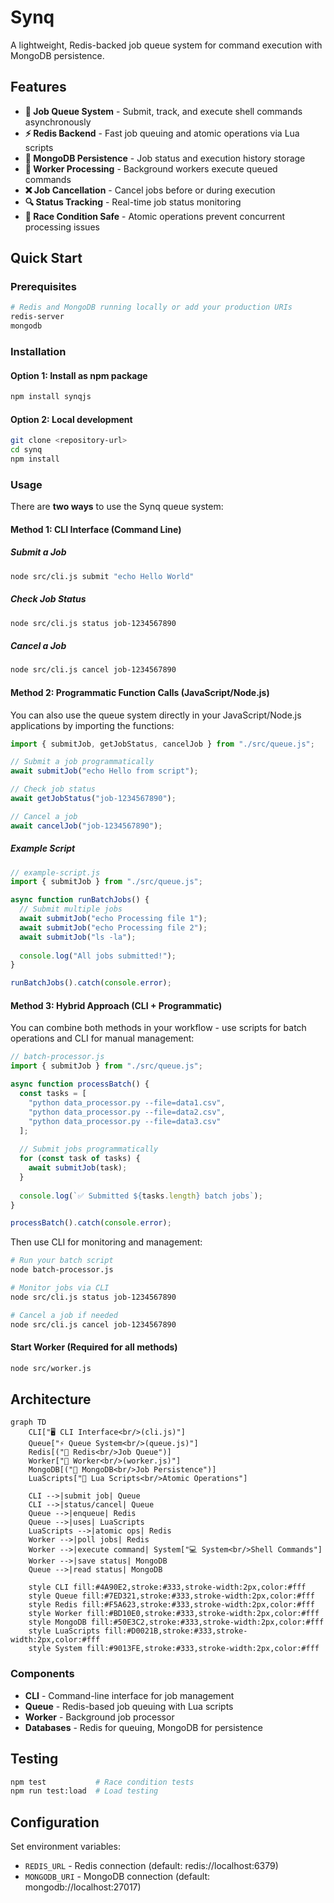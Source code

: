 # Synq

A lightweight, Redis-backed job queue system for command execution with MongoDB persistence.

## Features

- **🚀 Job Queue System** - Submit, track, and execute shell commands asynchronously
- **⚡ Redis Backend** - Fast job queuing and atomic operations via Lua scripts
- **💾 MongoDB Persistence** - Job status and execution history storage
- **🔄 Worker Processing** - Background workers execute queued commands
- **❌ Job Cancellation** - Cancel jobs before or during execution
- **🔍 Status Tracking** - Real-time job status monitoring
- **🧪 Race Condition Safe** - Atomic operations prevent concurrent processing issues

## Quick Start

### Prerequisites
```bash
# Redis and MongoDB running locally or add your production URIs
redis-server
mongodb
```

### Installation

#### Option 1: Install as npm package
```bash
npm install synqjs
```

#### Option 2: Local development
```bash
git clone <repository-url>
cd synq
npm install
```

### Usage

There are **two ways** to use the Synq queue system:

#### Method 1: CLI Interface (Command Line)

##### Submit a Job
```bash
node src/cli.js submit "echo Hello World"
```

##### Check Job Status
```bash
node src/cli.js status job-1234567890
```

##### Cancel a Job
```bash
node src/cli.js cancel job-1234567890
```

#### Method 2:  Programmatic Function Calls (JavaScript/Node.js)

You can also use the queue system directly in your JavaScript/Node.js applications by importing the functions:

```javascript
import { submitJob, getJobStatus, cancelJob } from "./src/queue.js";

// Submit a job programmatically
await submitJob("echo Hello from script");

// Check job status
await getJobStatus("job-1234567890");

// Cancel a job
await cancelJob("job-1234567890");
```

##### Example Script
```javascript
// example-script.js
import { submitJob } from "./src/queue.js";

async function runBatchJobs() {
  // Submit multiple jobs
  await submitJob("echo Processing file 1");
  await submitJob("echo Processing file 2");
  await submitJob("ls -la");
  
  console.log("All jobs submitted!");
}

runBatchJobs().catch(console.error);
```

#### Method 3: Hybrid Approach (CLI + Programmatic)

You can combine both methods in your workflow - use scripts for batch operations and CLI for manual management:

```javascript
// batch-processor.js
import { submitJob } from "./src/queue.js";

async function processBatch() {
  const tasks = [
    "python data_processor.py --file=data1.csv",
    "python data_processor.py --file=data2.csv", 
    "python data_processor.py --file=data3.csv"
  ];
  
  // Submit jobs programmatically
  for (const task of tasks) {
    await submitJob(task);
  }
  
  console.log(`✅ Submitted ${tasks.length} batch jobs`);
}

processBatch().catch(console.error);
```

Then use CLI for monitoring and management:
```bash
# Run your batch script
node batch-processor.js

# Monitor jobs via CLI
node src/cli.js status job-1234567890

# Cancel a job if needed
node src/cli.js cancel job-1234567890
```

#### Start Worker (Required for all methods)
```bash
node src/worker.js
```

## Architecture

```mermaid
graph TD
    CLI["🖥️ CLI Interface<br/>(cli.js)"] 
    Queue["⚡ Queue System<br/>(queue.js)"]
    Redis[("🔴 Redis<br/>Job Queue")]
    Worker["🔄 Worker<br/>(worker.js)"]
    MongoDB[("🍃 MongoDB<br/>Job Persistence")]
    LuaScripts["📜 Lua Scripts<br/>Atomic Operations"]
    
    CLI -->|submit job| Queue
    CLI -->|status/cancel| Queue
    Queue -->|enqueue| Redis
    Queue -->|uses| LuaScripts
    LuaScripts -->|atomic ops| Redis
    Worker -->|poll jobs| Redis
    Worker -->|execute command| System["💻 System<br/>Shell Commands"]
    Worker -->|save status| MongoDB
    Queue -->|read status| MongoDB
    
    style CLI fill:#4A90E2,stroke:#333,stroke-width:2px,color:#fff
    style Queue fill:#7ED321,stroke:#333,stroke-width:2px,color:#fff
    style Redis fill:#F5A623,stroke:#333,stroke-width:2px,color:#fff
    style Worker fill:#BD10E0,stroke:#333,stroke-width:2px,color:#fff
    style MongoDB fill:#50E3C2,stroke:#333,stroke-width:2px,color:#fff
    style LuaScripts fill:#D0021B,stroke:#333,stroke-width:2px,color:#fff
    style System fill:#9013FE,stroke:#333,stroke-width:2px,color:#fff
```

### Components

- **CLI** - Command-line interface for job management
- **Queue** - Redis-based job queuing with Lua scripts
- **Worker** - Background job processor
- **Databases** - Redis for queuing, MongoDB for persistence

## Testing

```bash
npm test           # Race condition tests
npm run test:load  # Load testing
```

## Configuration

Set environment variables:
- `REDIS_URL` - Redis connection (default: redis://localhost:6379)
- `MONGODB_URI` - MongoDB connection (default: mongodb://localhost:27017) 